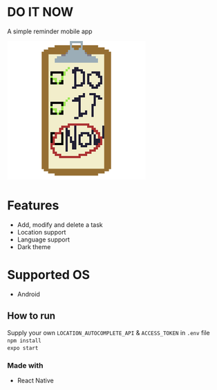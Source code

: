 # DO IT NOW
A simple reminder mobile app

![Logo](./assets/images/logo.png)

# Features
+ Add, modify and delete a task
+ Location support
+ Language support
+ Dark theme

# Supported OS
+ Android

## How to run
Supply your own `LOCATION_AUTOCOMPLETE_API` & `ACCESS_TOKEN` in `.env` file\
`npm install`\
`expo start`

### Made with
+ React Native